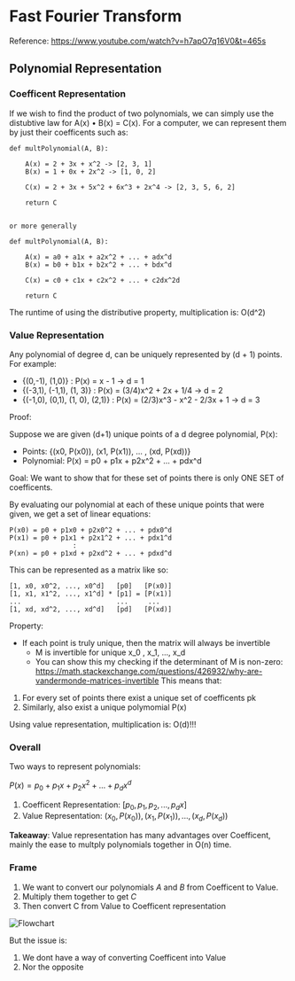 # Fast Fourier Transform

Reference: https://www.youtube.com/watch?v=h7apO7q16V0&t=465s

## Polynomial Representation

### Coefficent Representation
If we wish to find the product of two polynomials, we can simply use the distubtive law for A(x) • B(x) = C(x). For a computer, we can represent them by just their coefficents such as:
```
def multPolynomial(A, B):

	A(x) = 2 + 3x + x^2 -> [2, 3, 1]
	B(x) = 1 + 0x + 2x^2 -> [1, 0, 2]

	C(x) = 2 + 3x + 5x^2 + 6x^3 + 2x^4 -> [2, 3, 5, 6, 2]

	return C


or more generally

def multPolynomial(A, B):

	A(x) = a0 + a1x + a2x^2 + ... + adx^d
	B(x) = b0 + b1x + b2x^2 + ... + bdx^d

	C(x) = c0 + c1x + c2x^2 + ... + c2dx^2d

	return C
```

The runtime of using the distributive property, multiplication is: O(d^2)

### Value Representation

Any polynomial of degree d, can be uniquely represented by (d + 1) points. For example:
- {(0,-1), (1,0)} : P(x) = x - 1 -> d = 1
- {(-3,1), (-1,1), (1, 3)} : P(x) = (3/4)x^2 + 2x + 1/4 -> d = 2
- {(-1,0), (0,1), (1, 0), (2,1)} : P(x) = (2/3)x^3 - x^2 - 2/3x + 1 -> d = 3

Proof:

Suppose we are given (d+1) unique points of a d degree polynomial, P(x):

- Points: {(x0, P(x0)), (x1, P(x1)), ... , (xd, P(xd))}
- Polynomial: P(x) = p0 + p1x + p2x^2 + ... + pdx^d

Goal: We want to show that for these set of points there is only ONE SET of coefficents. 

By evaluating our polynomial at each of these unique points that were given, we get a set of linear equations:
```
P(x0) = p0 + p1x0 + p2x0^2 + ... + pdx0^d
P(x1) = p0 + p1x1 + p2x1^2 + ... + pdx1^d
				:
P(xn) = p0 + p1xd + p2xd^2 + ... + pdxd^d
```
This can be represented as a matrix like so:
```
[1, x0, x0^2, ..., x0^d]   [p0]   [P(x0)]
[1, x1, x1^2, ..., x1^d] * [p1] = [P(x1)]
...                        ...     ...
[1, xd, xd^2, ..., xd^d]   [pd]   [P(xd)]

```
Property:
- If each point is truly unique, then the matrix will always be invertible
	- M is invertible for unique x_0 , x_1, ..., x_d
	- You can show this my checking if the determinant of M is non-zero: https://math.stackexchange.com/questions/426932/why-are-vandermonde-matrices-invertible
This means that:
1. For every set of points there exist a unique set of coefficents pk
2. Similarly, also exist a unique polymomial P(x)

Using value representation, multiplication is: O(d)!!!

### Overall

Two ways to represent polynomials:

$P(x) = p_0 + p_1x + p_2x^2 + ... + p_dx^d$

1. Coefficent Representation: $[p_0, p_1, p_2, ..., p_dx]$
2. Value Representation: ${(x_0, P(x_0)), (x_1, P(x_1)), ... , (x_d, P(x_d))}$

**Takeaway**: Value representation has many advantages over Coefficent, mainly the ease to multply polynomials together in O(n) time.



### Frame

1. We want to convert our polynomials $A$ and $B$ from Coefficent to Value.
2. Multiply them together to get $C$
3. Then convert C from Value to Coefficent representation


![Flowchart](/figs/flowchart.png)


But the issue is:
1. We dont have a way of converting Coefficent into Value
2. Nor the opposite

##





